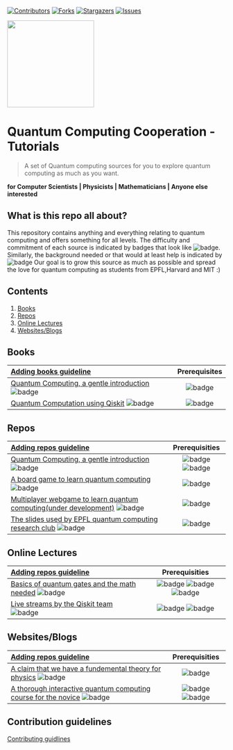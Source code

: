 [![Contributors][contributors-shield]][contributors-url]
[![Forks][forks-shield]][forks-url]
[![Stargazers][stars-shield]][stars-url]
[![Issues][issues-shield]][issues-url]



 <img src="src/logos/QCC.logo.png" align="middle" width="200"> 
                                    


# Quantum Computing Cooperation - Tutorials
> A set of Quantum computing sources for you to explore quantum computing as much as you want.

**for Computer Scientists | Physicists | Mathematicians | Anyone else interested**


## What is this repo all about?
This repository contains anything and everything relating to quantum computing and offers something for all levels. The difficulty and commitment of each source is indicated by badges that look like ![badge](https://img.shields.io/badge/20_Hours_-Difficult-black.svg). Similarly, the background needed or that would at least help is indicated by ![badge](https://img.shields.io/badge/Math101-gray.svg) Our goal is to grow this source as much as possible and spread the love for quantum computing as students from EPFL,Harvard and MIT :) 


## Contents
1. [Books](#books)
2. [Repos](#repos)
3. [Online Lectures](#onlineLectures)
4. [Websites/Blogs](#websites)



<a name="books"></a>
## Books

|  [Adding books guideline](#guide) |  Prerequisites |
| :---         |   :---: |
|   [Quantum Computing, a gentle introduction](http://mmrc.amss.cas.cn/tlb/201702/W020170224608150244118.pdf) ![badge](https://img.shields.io/badge/6_Hours_-Beginner-green.svg) | ![badge](https://img.shields.io/badge/LinearAlgebra-gray.svg)  |
|  [Quantum Computation using Qiskit](https://qiskit.org/textbook/preface.html) ![badge](https://img.shields.io/badge/4_Hours_-Beginner-green.svg)  |  ![badge](https://img.shields.io/badge/LinearAlgebra-gray.svg)    |

<a name="repos"></a>
## Repos
| [Adding repos guideline](#guide) | Prerequisities |
| :---         |    :---: |
| [Quantum Computing, a gentle introduction](https://github.com/qosf/qml-mooc) ![badge](https://img.shields.io/badge/3_Hours_-Intermediate-red.svg)| ![badge](https://img.shields.io/badge/LinearAlgebra-gray.svg) ![badge](https://img.shields.io/badge/MachineLearning-gray.svg)| 
| [A board game to learn quantum computing](https://github.com/Entanglion/entanglion) ![badge](https://img.shields.io/badge/2_Hours_-Beginner-green.svg)| ![badge](https://img.shields.io/badge/PopularScienceLevelQuantumComputing-gray.svg) |
| [Multiplayer webgame to learn quantum computing(under development)](https://github.com/epfl-qca/entanglion) ![badge](https://img.shields.io/badge/2_Hours_-Beginner-green.svg)| ![badge](https://img.shields.io/badge/PopularScienceLevelQuantumComputing-gray.svg) |
| [The slides used by EPFL quantum computing research club](https://drive.google.com/open?id=1jlWLwve9aKnMeIsnT5OoHkDYUY7DM6Oh) ![badge](https://img.shields.io/badge/2_Hours_-AllLevels-gray.svg)| ![badge](https://img.shields.io/badge/Love_for_quantum-gray.svg) |




<a name="onlineLectures"></a>
## Online Lectures
| [Adding repos guideline](#guide) | Prerequisities |
| :---         |    :---: |
| [Basics of quantum gates and the math needed](https://github.com/qosf/qml-mooc) ![badge](https://img.shields.io/badge/3_Hours_-Beginner-green.svg)| ![badge](https://img.shields.io/badge/LinearAlgebra-gray.svg) ![badge](https://img.shields.io/badge/BooleanLogic-gray.svg) ![badge](https://img.shields.io/badge/ClassicalLogicGates-gray.svg)  |
| [Live streams by the Qiskit team](https://github.com/qosf/qml-mooc) ![badge](https://img.shields.io/badge/2_Hours_-Intermediate-red.svg)| ![badge](https://img.shields.io/badge/LinearAlgebra-gray.svg) ![badge](https://img.shields.io/badge/Familiarity_with_quantum_programming-gray.svg)  |



<a name="websites"></a>
## Websites/Blogs 
| [Adding repos guideline](#guide) | Prerequisities |
| :---         |    :---: |
| [A claim that we have a fundemental theory for physics](https://writings.stephenwolfram.com/2020/04/finally-we-may-have-a-path-to-the-fundamental-theory-of-physics-and-its-beautiful/) ![badge](https://img.shields.io/badge/3_Hours_-Beginner-green.svg)| ![badge](https://img.shields.io/badge/A_taste_for_physics-yellow.svg) |
| [A thorough interactive quantum computing course for the novice](https://quantum.country/qcvc) ![badge](https://img.shields.io/badge/3_Hours_-Beginner-green.svg)| ![badge](https://img.shields.io/badge/Linear_algebra-gray.svg) ![badge](https://img.shields.io/badge/Complex_numbers-gray.svg) || [IBM's annoucement board, including new internship ooportunities](https://www.ibm.com/blogs/research/category/quantcomp/) ![badge](https://img.shields.io/badge/Weekly_read-Anyone-orange.svg)| ![badge](https://img.shields.io/badge/An_interest_for_quantum-gray.svg) |












<a name="guide"></a>
## Contribution guidelines
[Contributing guidlines](https://github.com/Quantum-Computing-Cooperation/Tutorials/blob/master/CONTRIBUTING.md)






<!-- MARKDOWN LINKS & IMAGES -->
<!-- https://www.markdownguide.org/basic-syntax/#reference-style-links -->
[contributors-shield]: https://img.shields.io/github/contributors/Quantum-Computing-Cooperation/Tutorials.svg?style=flat-square
[contributors-url]: https://github.com/Quantum-Computing-Cooperation/Tutorials/graphs/contributors
[forks-shield]: https://img.shields.io/github/forks/Quantum-Computing-Cooperation/Tutorials.svg?style=flat-square
[forks-url]: https://github.com/Quantum-Computing-Cooperation/Tutorials/network/members
[issues-shield]: https://img.shields.io/github/issues/Quantum-Computing-Cooperation/Tutorials.svg?style=flat-square
[stars-shield]: https://img.shields.io/github/stars/Quantum-Computing-Cooperation/Tutorials.svg?style=flat-square
[stars-url]: https://github.com/Quantum-Computing-Cooperation/Tutorials/stargazers
[issues-url]: https://github.com/Quantum-Computing-Cooperation/Tutorials/issues
[license-shield]: https://img.shields.io/github/license/Quantum-Computing-Cooperation/Tutorials.svg?style=flat-square
[licence-url]: https://github.com/Quantum-Computing-Cooperation/Tutorials/blob/master/LICENSE

